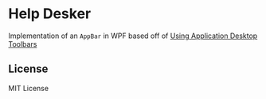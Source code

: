 # Help Desker

Implementation of an `AppBar` in WPF based off of [Using Application Desktop Toolbars](https://msdn.microsoft.com/en-us/library/bb776821.aspx)
 
 ## License

MIT License



